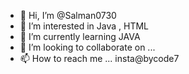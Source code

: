 - 👋 Hi, I’m @Salman0730
- 👀 I’m interested in Java , HTML
- 🌱 I’m currently learning JAVA
- 💞️ I’m looking to collaborate on ...
- 📫 How to reach me ...
insta@bycode7

<!---
Salman0730/Salman0730 is a ✨ special ✨ repository because its `README.md` (this file) appears on your GitHub profile.
You can click the Preview link to take a look at your changes.
--->
